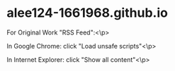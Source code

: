 # alee124-1661968.github.io
<p>For Original Work "RSS Feed":<\p>
  <p>In Google Chrome: click "Load unsafe scripts"<\p>
  <p>In Internet Explorer: click "Show all content"<\p>
